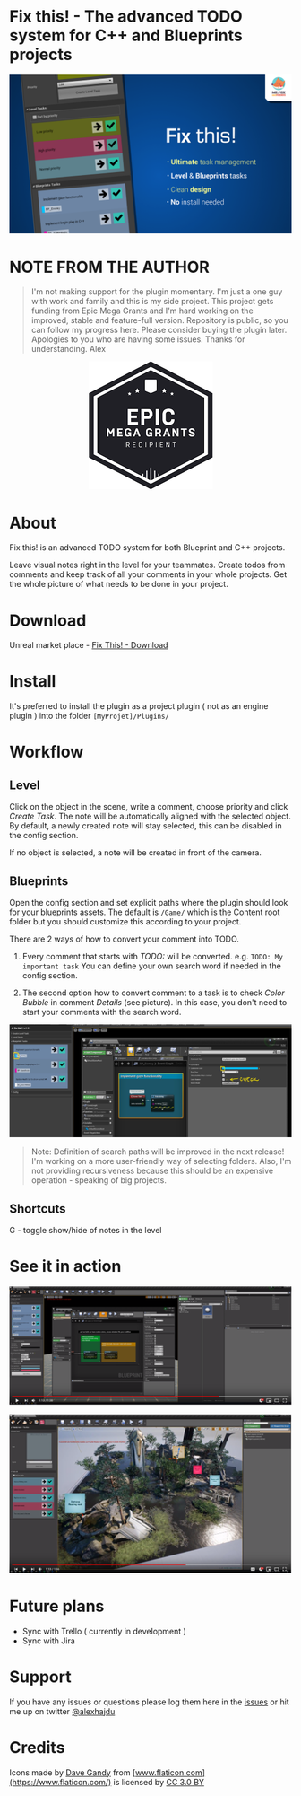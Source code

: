 # Fix this! - The advanced TODO system for C++ and Blueprints projects

![](/Resources/ft2.png)

# NOTE FROM THE AUTHOR

> I'm not making support for the plugin momentary. I'm just a one guy with work and family and this is my side project. This project gets funding from Epic Mega Grants and I'm hard working on the improved, stable and feature-full version. Repository is public, so you can follow my progress here. Please consider buying the plugin later. Apologies to you who are having some issues. Thanks for understanding. Alex

<p align="center">
  <img src="/Resources/epic_grants.png">
</p>

# About 

Fix this! is an advanced TODO system for both Blueprint and C++ projects. 

Leave visual notes right in the level for your teammates. Create todos from comments and keep track of all your comments in your whole projects. Get the whole picture of what needs to be done in your project. 

# Download

Unreal market place - [Fix This! - Download](https://www.unrealengine.com/marketplace/fix-this-todo-system-for-the-level-editor)

# Install

It's preferred to install the plugin as a project plugin ( not as an engine plugin ) into the folder `[MyProjet]/Plugins/`

# Workflow

## Level

Click on the object in the scene, write a comment, choose priority and click *Create Task*. The note will be automatically aligned with the selected object. By default, a newly created note will stay selected, this can be disabled in the config section.

If no object is selected, a note will be created in front of the camera. 

## Blueprints

Open the config section and set explicit paths where the plugin should look for your blueprints assets. The default is `/Game/` which is the Content root folder but you should customize this according to your project. 

There are 2 ways of how to convert your comment into TODO. 

1. Every comment that starts with *TODO:* will be converted. e.g. `TODO: My important task` You can define your own search word if needed in the config section. 

2. The second option how to convert comment to a task is to check *Color Bubble* in comment *Details* (see picture). In this case, you don't need to start your comments with the search word.

![](/Resources/color_bubble.png)

> Note: Definition of search paths will be improved in the next release! I'm working on a more user-friendly way of selecting folders. Also, I'm not providing recursiveness because this should be an expensive operation - speaking of big projects.

## Shortcuts
G - toggle show/hide of notes in the level

# See it in action

[![youtube how to convert blueprints to tasks](/Resources/ft_yt_bp.png)](https://youtu.be/YHrOzj2uNow 
"YouTube")

[![youtube how to create tasks in the level](/Resources/ft_youtube.png)](https://youtu.be/5OI5-ibnpgU 
"YouTube")

# Future plans

- Sync with Trello ( currently in development )
- Sync with Jira

# Support

If you have any issues or questions please log them here in the [issues](https://github.com/alexhajdu/fix_this/issues) or hit me up on twitter [@alexhajdu](https://twitter.com/alexhajdu)

# Credits
Icons made by [Dave Gandy](http://fontawesome.io/) from [www.flaticon.com](https://www.flaticon.com/) is licensed by [CC 3.0 BY](http://creativecommons.org/licenses/by/3.0/)
